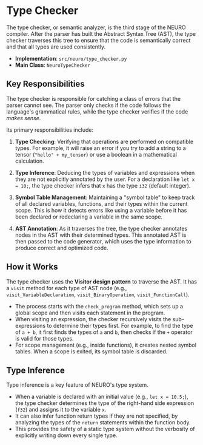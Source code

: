 # Type Checker

The type checker, or semantic analyzer, is the third stage of the NEURO compiler. After the parser has built the Abstract Syntax Tree (AST), the type checker traverses this tree to ensure that the code is semantically correct and that all types are used consistently.

- **Implementation**: `src/neuro/type_checker.py`
- **Main Class**: `NeuroTypeChecker`

## Key Responsibilities

The type checker is responsible for catching a class of errors that the parser cannot see. The parser only checks if the code follows the language's grammatical rules, while the type checker verifies if the code *makes sense*.

Its primary responsibilities include:

1.  **Type Checking**: Verifying that operations are performed on compatible types. For example, it will raise an error if you try to add a string to a tensor (`"hello" + my_tensor`) or use a boolean in a mathematical calculation.

2.  **Type Inference**: Deducing the types of variables and expressions when they are not explicitly annotated by the user. For a declaration like `let x = 10;`, the type checker infers that `x` has the type `i32` (default integer).

3.  **Symbol Table Management**: Maintaining a "symbol table" to keep track of all declared variables, functions, and their types within the current scope. This is how it detects errors like using a variable before it has been declared or redeclaring a variable in the same scope.

4.  **AST Annotation**: As it traverses the tree, the type checker annotates nodes in the AST with their determined types. This annotated AST is then passed to the code generator, which uses the type information to produce correct and optimized code.

## How it Works

The type checker uses the **Visitor design pattern** to traverse the AST. It has a `visit` method for each type of AST node (e.g., `visit_VariableDeclaration`, `visit_BinaryOperation`, `visit_FunctionCall`).

- The process starts with the `check_program` method, which sets up a global scope and then visits each statement in the program.
- When visiting an expression, the checker recursively visits the sub-expressions to determine their types first. For example, to find the type of `a + b`, it first finds the types of `a` and `b`, then checks if the `+` operator is valid for those types.
- For scope management (e.g., inside functions), it creates nested symbol tables. When a scope is exited, its symbol table is discarded.

## Type Inference

Type inference is a key feature of NEURO's type system.
- When a variable is declared with an initial value (e.g., `let x = 10.5;`), the type checker determines the type of the right-hand side expression (`f32`) and assigns it to the variable `x`.
- It can also infer function return types if they are not specified, by analyzing the types of the `return` statements within the function body.
- This provides the safety of a static type system without the verbosity of explicitly writing down every single type. 